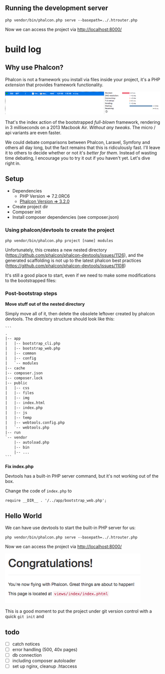 ## Running the development server

    php vendor/bin/phalcon.php serve --basepath=../.htrouter.php

Now we can access the project via [http://localhost:8000/](http://localhost:8000/)

# build log

## Why use Phalcon?

Phalcon is not a framework you install via files inside your project, it's a PHP *extension* that provides framework functionality.

![phalcon request served in 3ms](buildlog/phalcon-request.png)

That's the index action of the bootstrapped *full-blown* framework, rendering in 3 milliseconds on a 2013 Macbook Air. *Without any tweaks*. The micro / api variants are even faster.

We could debate comparisons between Phalcon, Laravel, Symfony and others all day long, but the fact remains that this is ridiculously fast. I'll leave it to others to decide whether or not it's *better for them*. Instead of wasting time debating, I encourage you to try it out if you haven't yet. Let's dive right in.

## Setup
- Dependencies
    - PHP Version => 7.2.0RC6
    - [Phalcon Version => 3.2.0](https://docs.phalconphp.com/ja/3.2/installation)
- Create project dir
- Composer init
- Install composer dependencies (see composer.json)

### Using phalcon/devtools to create the project

    php vendor/bin/phalcon.php project [name] modules

Unfortunately, this creates a new nested directory (https://github.com/phalcon/phalcon-devtools/issues/1126), and the generated scaffolding is not up to the latest phalcon best practices (https://github.com/phalcon/phalcon-devtools/issues/1108)

It's still a good place to start, even if we need to make some modifications to the bootstrapped files:

### Post-bootstrap steps

**Move stuff out of the nested directory**

Simply move all of it, then delete the obsolete leftover created by phalcon devtools. The directory structure should look like this:

    ```
    .
    |-- app
    |   |-- bootstrap_cli.php
    |   |-- bootstrap_web.php
    |   |-- common
    |   |-- config
    |   `-- modules
    |-- cache
    |-- composer.json
    |-- composer.lock
    |-- public
    |   |-- css
    |   |-- files
    |   |-- img
    |   |-- index.html
    |   |-- index.php
    |   |-- js
    |   |-- temp
    |   |-- webtools.config.php
    |   `-- webtools.php
    |-- run
    `-- vendor
        |-- autoload.php
        |-- bin
        |-- ...
    ```

**Fix index.php**

Devtools has a built-in PHP server command, but it's not working out of the box.

Change the code of `index.php` to

    require __DIR__ . '/../app/bootstrap_web.php';

## Hello World

We can have use devtools to start the built-in PHP server for us:

    php vendor/bin/phalcon.php serve --basepath=../.htrouter.php

Now we can access the project via [http://localhost:8000/](http://localhost:8000/)

![hello world page screenshot](buildlog/helloworld.png)

This is a good moment to put the project under git version control with a quick `git init` and

## todo
- [ ] catch notices
- [ ] error handling (500, 40x pages)
- [ ] db connection
- [ ] including composer autoloader
- [ ] set up nginx, cleanup .htaccess
